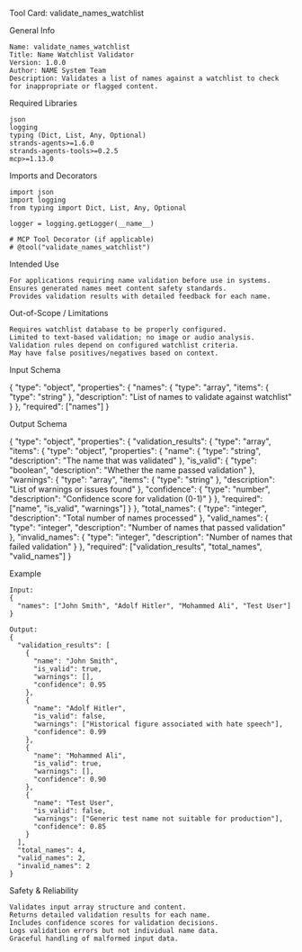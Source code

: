 Tool Card: validate_names_watchlist

General Info

    Name: validate_names_watchlist
    Title: Name Watchlist Validator
    Version: 1.0.0
    Author: NAME System Team
    Description: Validates a list of names against a watchlist to check for inappropriate or flagged content.

Required Libraries

    json
    logging
    typing (Dict, List, Any, Optional)
    strands-agents>=1.6.0
    strands-agents-tools>=0.2.5
    mcp>=1.13.0

Imports and Decorators

    import json
    import logging
    from typing import Dict, List, Any, Optional

    logger = logging.getLogger(__name__)

    # MCP Tool Decorator (if applicable)
    # @tool("validate_names_watchlist")

Intended Use

    For applications requiring name validation before use in systems.
    Ensures generated names meet content safety standards.
    Provides validation results with detailed feedback for each name.

Out-of-Scope / Limitations

    Requires watchlist database to be properly configured.
    Limited to text-based validation; no image or audio analysis.
    Validation rules depend on configured watchlist criteria.
    May have false positives/negatives based on context.

Input Schema

{
  "type": "object",
  "properties": {
    "names": {
      "type": "array",
      "items": {
        "type": "string"
      },
      "description": "List of names to validate against watchlist"
    }
  },
  "required": ["names"]
}

Output Schema

{
  "type": "object",
  "properties": {
    "validation_results": {
      "type": "array",
      "items": {
        "type": "object",
        "properties": {
          "name": {
            "type": "string",
            "description": "The name that was validated"
          },
          "is_valid": {
            "type": "boolean",
            "description": "Whether the name passed validation"
          },
          "warnings": {
            "type": "array",
            "items": {
              "type": "string"
            },
            "description": "List of warnings or issues found"
          },
          "confidence": {
            "type": "number",
            "description": "Confidence score for validation (0-1)"
          }
        },
        "required": ["name", "is_valid", "warnings"]
      }
    },
    "total_names": {
      "type": "integer",
      "description": "Total number of names processed"
    },
    "valid_names": {
      "type": "integer", 
      "description": "Number of names that passed validation"
    },
    "invalid_names": {
      "type": "integer",
      "description": "Number of names that failed validation"
    }
  },
  "required": ["validation_results", "total_names", "valid_names"]
}

Example

    Input:
    {
      "names": ["John Smith", "Adolf Hitler", "Mohammed Ali", "Test User"]
    }
    
    Output:
    {
      "validation_results": [
        {
          "name": "John Smith",
          "is_valid": true,
          "warnings": [],
          "confidence": 0.95
        },
        {
          "name": "Adolf Hitler",
          "is_valid": false,
          "warnings": ["Historical figure associated with hate speech"],
          "confidence": 0.99
        },
        {
          "name": "Mohammed Ali",
          "is_valid": true,
          "warnings": [],
          "confidence": 0.90
        },
        {
          "name": "Test User",
          "is_valid": false,
          "warnings": ["Generic test name not suitable for production"],
          "confidence": 0.85
        }
      ],
      "total_names": 4,
      "valid_names": 2,
      "invalid_names": 2
    }

Safety & Reliability

    Validates input array structure and content.
    Returns detailed validation results for each name.
    Includes confidence scores for validation decisions.
    Logs validation errors but not individual name data.
    Graceful handling of malformed input data.
